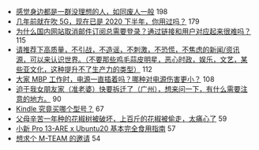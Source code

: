 - [感觉身边都是一群没理想的人，如同废人一般](https://www.v2ex.com/t/690443) 198
- [几年前就在吹 5G，现在已是 2020 下半年，你用过吗？](https://www.v2ex.com/t/690569) 179
- [为什么国内网站取消邮件订阅总需要登录？通过链接和用户对应起来很难吗？](https://www.v2ex.com/t/690493) 115
- [请推荐下高质量，不引战，不造谣，不刺激，不恐慌，不焦虑的新闻/资讯源，可以来认识世界。（不要那些鸡毛蒜皮明星，恶心时政，娱乐，文艺，某些亚文化，这种提升不了生产力的类型）](https://www.v2ex.com/t/690432) 112
- [大家 MBP 工作时，电源一直插着吗？哪种对电源伤害更小？](https://www.v2ex.com/t/690458) 108
- [迫于我女朋友家（准老婆）快要拆迁了（广州），想来问一下，有什么需要注意的地方。](https://www.v2ex.com/t/690552) 90
- [Kindle 究竟买哪个型号？](https://www.v2ex.com/t/690526) 67
- [父母辛苦一年种的花椒树被破坏，上百斤的花椒被偷走，太痛心了](https://www.v2ex.com/t/690654) 59
- [小新 Pro 13-ARE x Ubuntu20 基本完全食用指南](https://www.v2ex.com/t/690464) 57
- [想求个 M-TEAM 的邀请](https://www.v2ex.com/t/690426) 54